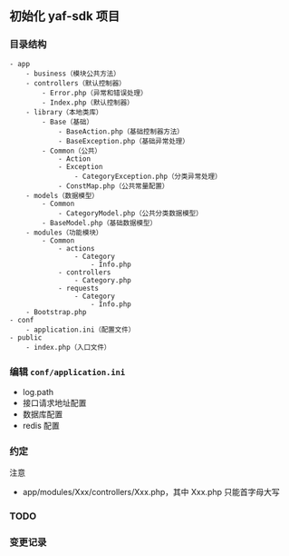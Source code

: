 ## 初始化 yaf-sdk 项目

### 目录结构

```
- app
    - business（模块公共方法）
    - controllers（默认控制器）
        - Error.php（异常和错误处理）
        - Index.php（默认控制器）
    - library（本地类库）
        - Base（基础）
            - BaseAction.php（基础控制器方法）
            - BaseException.php（基础异常处理）
        - Common（公共）
            - Action
            - Exception
                - CategoryException.php（分类异常处理）
            - ConstMap.php（公共常量配置）
    - models（数据模型）
        - Common
            - CategoryModel.php（公共分类数据模型）
        - BaseModel.php（基础数据模型）
    - modules（功能模块）
        - Common
            - actions
                - Category
                    - Info.php
            - controllers
                - Category.php
            - requests
                - Category
                    - Info.php
    - Bootstrap.php
- conf
    - application.ini（配置文件）
- public
    - index.php（入口文件）
```

### 编辑 `conf/application.ini`

- log.path
- 接口请求地址配置
- 数据库配置
- redis 配置

### 约定

注意

- app/modules/Xxx/controllers/Xxx.php，其中 Xxx.php 只能首字母大写

### TODO

### 变更记录
